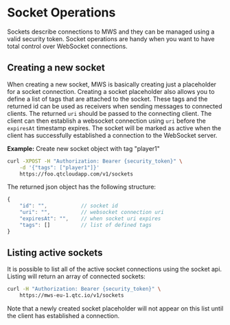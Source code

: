 # Socket Operations

Sockets describe connections to MWS and they can be managed using a valid security token. Socket operations are handy when you want to have total control over WebSocket connections.

## Creating a new socket

When creating a new socket, MWS is basically creating just a placeholder for a socket connection. Creating a socket placeholder also allows you to define a list of tags that are attached to the socket. These tags and the returned id can be used as receivers when sending messages to connected clients. The returned `uri` should be passed to the connecting client. The client can then establish a websocket connection using `uri` before the `expiresAt` timestamp expires. The socket will be marked as active when the client has successfully established a connection to the WebSocket server.

**Example:** Create new socket object with tag "player1"

```sh
curl -XPOST -H "Authorization: Bearer {security_token}" \
    -d '{"tags": ["player1"]}'
    https://foo.qtcloudapp.com/v1/sockets
```

The returned json object has the following structure:

```javascript
{
    "id": "",           // socket id
    "uri": "",          // websocket connection uri
    "expiresAt": "",    // when socket uri expires
    "tags": []          // list of defined tags
}
```

## Listing active sockets

It is possible to list all of the active socket connections using the socket api. Listing will return an array of connected sockets:

```sh
curl -H "Authorization: Bearer {security_token}" \
    https://mws-eu-1.qtc.io/v1/sockets
```

Note that a newly created socket placeholder will not appear on this list until the client has established a connection.

